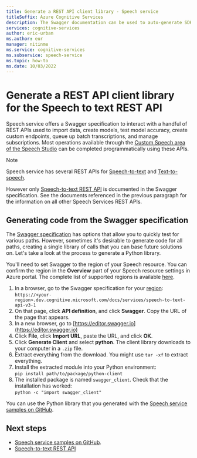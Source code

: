 ```yaml
---
title: Generate a REST API client library - Speech service
titleSuffix: Azure Cognitive Services
description: The Swagger documentation can be used to auto-generate SDKs for a number of programming languages. 
services: cognitive-services
author: eric-urban
ms.author: eur
manager: nitinme
ms.service: cognitive-services
ms.subservice: speech-service
ms.topic: how-to
ms.date: 10/03/2022
---
```


# Generate a REST API client library for the Speech to text REST API

Speech service offers a Swagger specification to interact with a handful of REST APIs used to import data, create models, test model accuracy, create custom endpoints, queue up batch transcriptions, and manage subscriptions. Most operations available through the [Custom Speech area of the Speech Studio](https://aka.ms/speechstudio/customspeech) can be completed programmatically using these APIs.

> [!NOTE]
> Speech service has several REST APIs for [Speech-to-text](rest-speech-to-text.md) and [Text-to-speech](rest-text-to-speech.md).  
>
> However only [Speech-to-text REST API](rest-speech-to-text.md) is documented in the Swagger specification. See the documents referenced in the previous paragraph for the information on all other Speech Services REST APIs.

## Generating code from the Swagger specification

The [Swagger specification](https://eastus.dev.cognitive.microsoft.com/docs/services/speech-to-text-api-v3-1) has options that allow you to quickly test for various paths. However, sometimes it's desirable to generate code for all paths, creating a single library of calls that you can base future solutions on. Let's take a look at the process to generate a Python library.

You'll need to set Swagger to the region of your Speech resource. You can confirm the region in the **Overview** part of your Speech resource settings in Azure portal. The complete list of supported regions is available [here](regions.md#speech-service).

1. In a browser, go to the Swagger specification for your [region](regions.md#speech-service):  
       `https://<your-region>.dev.cognitive.microsoft.com/docs/services/speech-to-text-api-v3-1`
1. On that page, click **API definition**, and click **Swagger**. Copy the URL of the page that appears.
1. In a new browser, go to [https://editor.swagger.io](https://editor.swagger.io)
1. Click **File**, click **Import URL**, paste the URL, and click **OK**.
1. Click **Generate Client** and select **python**. The client library downloads to your computer in a `.zip` file.
1. Extract everything from the download. You might use `tar -xf` to extract everything.
1. Install the extracted module into your Python environment:  
      `pip install path/to/package/python-client`
1. The installed package is named `swagger_client`. Check that the installation has worked:  
       `python -c "import swagger_client"`

You can use the Python library that you generated with the [Speech service samples on GitHub](https://aka.ms/csspeech/samples).

## Next steps

* [Speech service samples on GitHub](https://aka.ms/csspeech/samples).
* [Speech-to-text REST API](rest-speech-to-text.md)
